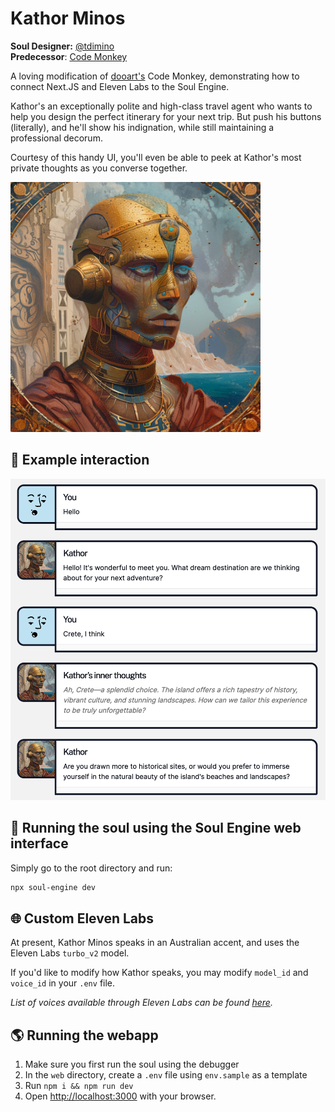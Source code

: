 # Kathor Minos

**Soul Designer:** [@tdimino](https://github.com/tdimino)
<br>
**Predecessor**: [Code Monkey](https://github.com/opensouls/community/tree/main/demos/nextjs/code-monkey)

A loving modification of [dooart's](https://github.com/dooart) Code Monkey, demonstrating how to connect Next.JS and Eleven Labs to the Soul Engine.

Kathor's an exceptionally polite and high-class travel agent who wants to help you design the perfect itinerary for your next trip. But push his buttons (literally), and he'll show his indignation, while still maintaining a professional decorum.

Courtesy of this handy UI, you'll even be able to peek at Kathor's most private thoughts as you converse together.

<img src="soul.webp" alt="drawing" width="400"/>

## 💬 Example interaction

![example](example-kathor.png)

## 👾 Running the soul using the Soul Engine web interface

Simply go to the root directory and run:

```bash
npx soul-engine dev
```

## 🌐 Custom Eleven Labs 

At present, Kathor Minos speaks in an Australian accent, and uses the Eleven Labs `turbo_v2` model.

If you'd like to modify how Kathor speaks, you may modify `model_id` and `voice_id` in your `.env` file. 

*List of voices available through Eleven Labs can be found [here](https://api.elevenlabs.io/v1/voices).*

## 🌎 Running the webapp

1. Make sure you first run the soul using the debugger
1. In the `web` directory, create a `.env` file using `env.sample` as a template
1. Run `npm i && npm run dev`
1. Open [http://localhost:3000](http://localhost:3000) with your browser.
